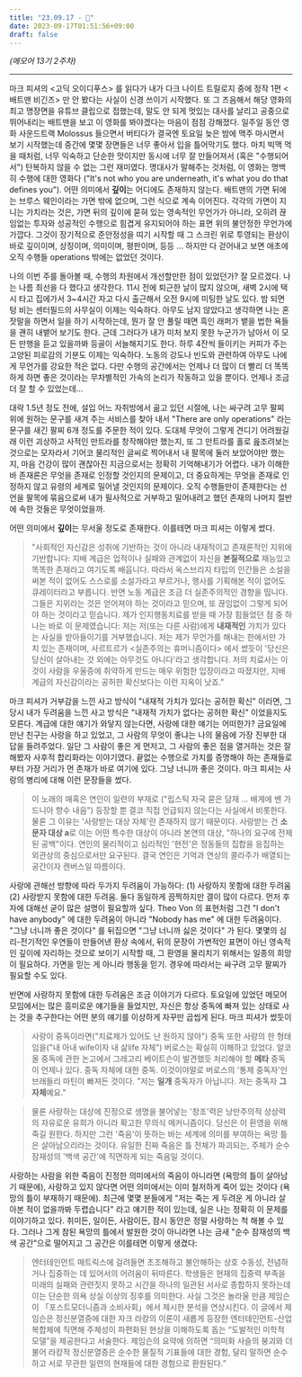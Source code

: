 ```yaml
---
title: "23.09.17 - 🦇"
date: 2023-09-17T01:51:56+09:00
draft: false
---
```


*(메모어 13기 2주차)*

---

마크 피셔의 <고딕 오이디푸스> 를 읽다가 내가 다크 나이트 트릴로지 중에 정작 1편 <배트맨 비긴즈> 만 안 봤다는 사실이 신경 쓰이기 시작했다. 또 그 즈음해서 해당 영화의 최고 명장면을 유튜브 클립으로 접했는데, 말도 안 되게 멋있는 대사를 날리고 공중으로 뛰어내리는 배트맨을 보고 이 영화를 봐야겠다는 마음이 점점 강해졌다. 일주일 동안 영화 사운드트랙 Molossus 들으면서 버티다가 결국엔 토요일 늦은 밤에 맥주 마시면서 보기 시작했는데 중간에 몇몇 장면들은 너무 좋아서 입을 틀어막기도 했다. 마치 빅맥 먹을 때처럼, 너무 익숙하고 단순한 맛이지만 동시에 너무 잘 만들어져서 (혹은 "수행되어서") 탄복하지 않을 수 없는 그런 재미였다. 명대사가 말해주는 것처럼, 이 영화는 명백히 수행에 대한 영화다 ("It's not who you are underneath, it's what you do that defines you"). 어떤 의미에서 **깊이**는 어디에도 존재하지 않는다. 배트맨의 가면 뒤에는 브루스 웨인이라는 가면 밖에 없으며, 그런 식으로 계속 이어진다. 각각의 가면이 지니는 가치라는 것은, 가면 뒤의 깊이에 묻혀 있는 영속적인 무언가가 아니라, 오히려 끊임없는 투자와 성공적인 수행으로 힘겹게 유지되어야 하는 표면 위의 불안정한 무언가에 가깝다. 그것이 장기적으로 준안정성을 띠기 시작할 때 그 스크린 위로 투영되는 환상이 바로 깊이이며, 상징이며, 의미이며, 평판이며, 등등 ... 하지만 다 걷어내고 보면 애초에 오직 수행들 operations 밖에는 없었던 것이다.

나의 이번 주를 돌아볼 때, 수행의 차원에서 개선할만한 점이 있었던가? 잘 모르겠다. 나는 나름 최선을 다 했다고 생각한다. 11시 전에 퇴근한 날이 많지 않으며, 새벽 2시에 택시 타고 집에가서 3~4시간 자고 다시 출근해서 오전 9시에 미팅한 날도 있다. 밤 되면 텅 비는 센터필드의 사무실이 이제는 익숙하다. 아무도 남지 않았다고 생각하면 나는 혼잣말을 하면서 일을 하기 시작하는데, 뭔가 잘 안 풀릴 때면 흑인 래퍼가 뱉을 법한 욕들을 괜히 내뱉어 보기도 한다. 근데 그러다가 내가 미처 보지 못한 누군가가 남아서 이 모든 만행을 듣고 있을까봐 등골이 서늘해지기도 한다. 하루 4잔씩 들이키는 커피가 주는 고양된 피로감의 기분도 이제는 익숙하다. 노동의 강도나 빈도와 관련하여 아무도 나에게 무언가를 강요한 적은 없다. 다만 수행의 공간에서는 언제나 더 많이 더 빨리 더 똑똑하게 하면 좋은 것이라는 무차별적인 가속의 논리가 작동하고 있을 뿐이다. 언제나 조금 더 잘 할 수 있었는데...

대략 1.5년 정도 전에, 설입 어느 자취방에서 곪고 있던 시절에, 나는 싸구려 고무 팔찌 위에 원하는 문구를 새겨 주는 서비스를 찾아 내서 "There are only operations" 라는 문구를 새긴 팔찌 6개 정도를 주문한 적이 있다. 도대체 무엇이 그렇게 견디기 어려웠길래 이런 괴상하고 사적인 만트라를 창작해야만 했는지, 또 그 만트라를 홀로 읊조려보는 것으로는 모자라서 기어코 물리적인 글씨로 찍어내서 내 팔목에 둘러 보았어야만 했는지, 마음 건강이 많이 괜찮아진 지금으로서는 정확히 기억해내기가 어렵다. 내가 이해한 바 존재론은 무엇을 존재로 인정할 것인지의 문제이고, 더 중요하게는 무엇을 존재로 인정하지 않고 유령의 세계로 밀어낼 것인지의 문제이다. 오직 수행들만이 존재한다는 선언을 팔목에 묶음으로써 내가 필사적으로 거부하고 밀어내려고 했던 존재의 나머지 절반에 속한 것들은 무엇이었을까.

어떤 의미에서 **깊이**는 무서울 정도로 존재한다. 이를테면 마크 피셔는 이렇게 썼다.

> "사회적인 자신감은 성취에 기반하는 것이 아니라 내재적이고 존재론적인 지위에 기반합니다: 지배 계급은 업적이나 실패와 관계없이 자신을 **본질적으로** 재능있고 똑똑한 존재라고 여기도록 배웁니다. 따라서 옥스브리지 타입의 인간들은 소설을 써본 적이 없어도 스스로를 소설가라고 부르거나, 행사를 기획해본 적이 없어도 큐레이터라고 부릅니다. 반면 노동 계급은 조금 더 실존주의적인 경향을 띱니다. 그들은 지위라는 것은 얻어져야 하는 것이라고 믿으며, 또 끊임없이 그렇게 되어야 하는 것이라고 믿습니다. 제가 인지행동치료를 받을 때 가장 힘들었던 점 중 하나는 바로 이 문제였습니다: 저는 저(또는 다른 사람)에게 **내재적인** 가치가 있다는 사실을 받아들이기를 거부했습니다. 저는 제가 무언가를 해내는 한에서만 가치 있는 존재이며, 사르트르가 <실존주의는 휴머니즘이다> 에서 썼듯이 '당신은 당신이 살아내는 것 외에는 아무것도 아니다'라고 생각합니다. 저의 치료사는 이것이 사람을 우울증에 취약하게 만드는 매우 위험한 입장이라고 따졌지만, 지배 계급의 자신감이라는 공허한 확신보다는 이런 지옥이 낫죠."

마크 피셔가 거부감을 느낀 사고 방식이 "내재적 가치가 있다는 공허한 확신" 이라면, 그 당시 내가 두려움을 느낀 사고 방식은 "내재적 가치가 없다는 공허한 확신" 이었을지도 모른다. 계급에 대한 얘기가 와닿지 않는다면, 사랑에 대한 얘기는 어떠한가? 금요일에 만난 친구는 사랑을 하고 있었고, 그 사람의 무엇이 좋냐는 나의 물음에 가장 진부한 대답을 들려주었다. 일단 그 사람이 좋은 게 먼저고, 그 사람의 좋은 점을 열거하는 것은 잘해봤자 사후적 합리화라는 이야기였다. 끝없는 수행으로 가치를 증명해야 하는 존재들로부터 가장 거리가 먼 존재가 바로 여기에 있다. 그냥 너니까 좋은 것이다. 마크 피셔는 사랑의 병리에 대해 이런 문장들을 썼다.

> 이 노래의 매혹은 연인이 일련의 부재로 ("립스틱 자국 묻은 담재 ... 배게에 밴 가드니아 향수 내음") 등장할 뿐 결코 직접 언급되지 않는다는 사실에서 비롯한다. 물론 그 이유는 '사랑받는 대상 자체'란 존재하지 않기 때문이다. 사랑받는 건 **소문자 대상 a**로 이는 어떤 특수한 대상이 아니라 본연의 대상, "하나의 요구에 전제된 공백"이다. 연인의 물리적이고 심리적인 '현전'은 정동들의 집합을 응집하는 외관상의 중심으로서만 요구된다. 결국 연인은 기억과 연상의 콜라주가 배열되는 공간이자 캔버스일 따름이다.

사랑에 관해선 방향에 따라 두가지 두려움이 가능하다: (1) 사랑하지 못함에 대한 두려움 (2) 사랑받지 못함에 대한 두려움. 둘다 동일하게 끔찍하지만 결이 많이 다르다. 먼저 후자에 대해선 굳이 많은 설명이 필요할까 싶다. Theo Von 의 표현처럼 그건 "I don't have anybody" 에 대한 두려움이 아니라 "Nobody has me" 에 대한 두려움이다. "그냥 너니까 좋은 것이다" 를 뒤집으면 "그냥 너니까 싫은 것이다" 가 된다. 몇몇의 심리-전기적인 우연들이 만들어낸 환상 속에서, 뒤의 문장이 가변적인 표면이 아닌 영속적인 깊이에 자리하는 것으로 보이기 시작할 때, 그 환영을 물리치기 위해서는 일종의 희망이 필요하다. 가면을 믿는 게 아니라 행동을 믿기. 경우에 따라서는 싸구려 고무 팔찌가 필요할 수도 있다.

반면에 사랑하지 못함에 대한 두려움은 조금 이야기가 다르다. 토요일에 있었던 메모어 모임에서는 많은 흥미로운 얘기들을 들었지만, 자신은 항상 중독에 빠져 있는 상태로 사는 것을 추구한다는 어떤 분의 얘기를 이상하게 자꾸만 곱씹게 된다. 마크 피셔가 썼듯이

> 사랑이 중독이라면("치료제가 있어도 난 원하지 않아") 중독 또한 사랑의 한 형태임을("내 아내 wife이자 내 삶life 자체") 버로스는 확실히 이해하고 있었다. 알코올 중독에 관한 논고에서 그레고리 베이트슨이 발견했듯 처리해야 할 **메타** 중독이 언제나 있다. 중독 자체에 대한 중독. 이것이야말로 버로스의 '통제 중독자'인 브래들리 마틴이 빠져든 것이다. "저는 **일개** 중독자가 아닙니다. 저는 중독자 **그 자체**예요."

> 물론 사랑하는 대상에 진정으로 생명을 불어넣는 '창조'력은 낭만주의적 상상력의 자유로운 유희가 아니라 확고한 무의식 메커니즘이다. 당신은 이 환영을 위해 죽길 원한다. 하지만 그런 '죽음'이 뜻하는 바는 세계에 의미를 부여하는 욕망 틀은 살아남으리라는 것이다. 유일한 진짜 죽음은 틀 전체가 파괴되는, 주체가 순수 잠재성의 '백색 공간'에 직면하게 되는 죽음일 것이다.

사랑하는 사람을 위한 죽음이 진정한 의미에서의 죽음이 아니라면 (욕망의 틀이 살아남기 때문에), 사랑하고 있지 않다면 어떤 의미에서는 이미 철저하게 죽어 있는 것이다 (욕망의 틀이 부재하기 때문에). 최근에 몇몇 분들에게 "저는 죽는 게 두려운 게 아니라 살아본 적이 없을까봐 두렵습니다" 라고 얘기한 적이 있는데, 실은 나는 정확히 이 문제를 이야기하고 있다. 취미든, 일이든, 사람이든, 잠시 동안은 정말 사랑하는 척 해볼 수 있다. 그러나 그게 참된 욕망의 틀에서 발원한 것이 아니라면 나는 금새 "순수 잠재성의 백색 공간"으로 떨어지고 그 공간은 이를테면 이렇게 생겼다:

> 엔터테인먼트 매트릭스에 걸려들면 초조해하고 불안해하는 상호 수동성, 전념하거나 집중하는 데 있어서의 어려움이 뒤따른다. 학생들은 현재의 집중력 부족을 미래의 실패와 관련짓지 못하고 시간을 하나의 일관된 서사로 종합하지 못하는데 이는 단순한 의욕 상실 이상의 징후를 의미한다. 사실 그것은 놀라울 만큼 제임슨이 「포스트모더니즘과 소비사회」에서 제시한 분석을 연상시킨다. 이 글에서 제임슨은 정신분열증에 대한 자크 라캉의 이론이 새롭게 등장한 엔터테인먼트-산업 복합체에 직면해 주체성이 파편화된 현상을 이해하도록 돕는 “도발적인 미학적 모델”을 제공한다고 서술한다. 제임슨의 요약에 의하면 “의미화 사슬의 붕괴와 더불어 라캉적 정신분열증은 순수한 물질적 기표들에 대한 경험, 달리 말하면 순수하고 서로 무관한 일련의 현재들에 대한 경험으로 환원된다.”

